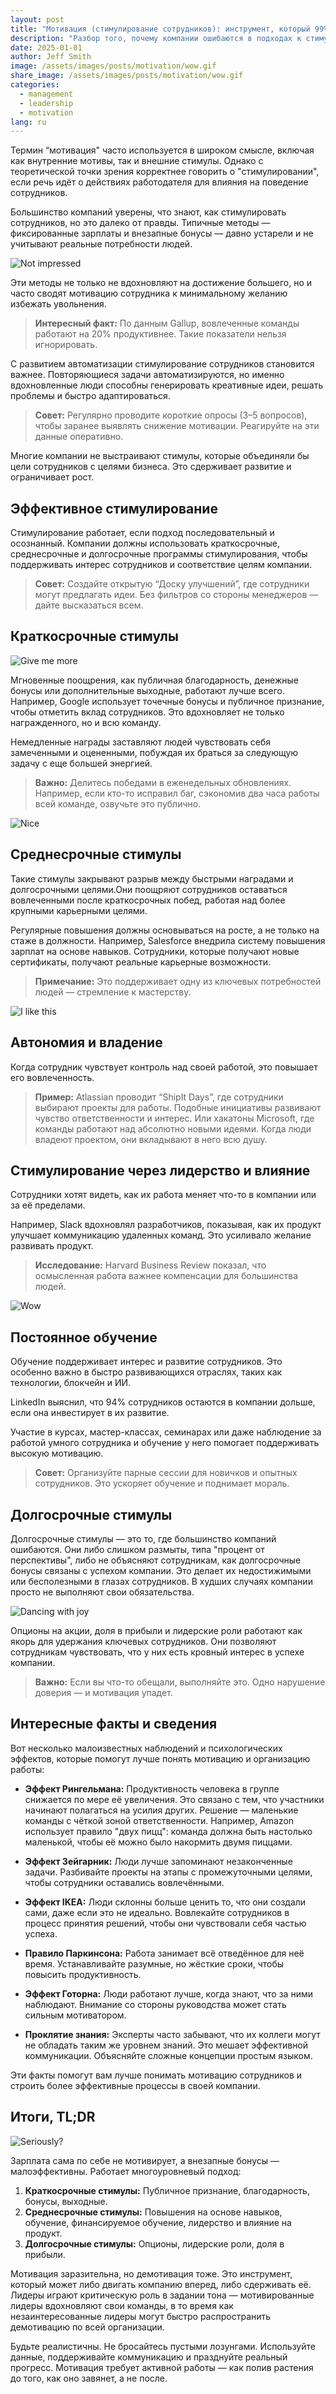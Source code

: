 ```yaml
---
layout: post
title: "Мотивация (стимулирование сотрудников): инструмент, который 99% компаний используют неправильно"
description: "Разбор того, почему компании ошибаются в подходах к стимулированию сотрудников, и практические советы по созданию эффективных бонусных систем."
date: 2025-01-01
author: Jeff Smith
image: /assets/images/posts/motivation/wow.gif
share_image: /assets/images/posts/motivation/wow.gif
categories: 
  - management
  - leadership
  - motivation
lang: ru
---
```

Термин “мотивация" часто используется в широком смысле, включая как внутренние мотивы, так и внешние стимулы. Однако с теоретической точки зрения корректнее говорить о "стимулировании", если речь идёт о действиях работодателя для влияния на поведение сотрудников.

Большинство компаний уверены, что знают, как стимулировать сотрудников, но это далеко от правды. Типичные методы — фиксированные зарплаты и внезапные бонусы — давно устарели и не учитывают реальные потребности людей.

![Not impressed](/assets/images/posts/motivation/mot.gif)

Эти методы не только не вдохновляют на достижение большего, но и часто сводят мотивацию сотрудника к минимальному желанию избежать увольнения.

> **Интересный факт:** По данным Gallup, вовлеченные команды работают на 20% продуктивнее. Такие показатели нельзя игнорировать.

С развитием автоматизации стимулирование сотрудников становится важнее. Повторяющиеся задачи автоматизируются, но именно вдохновленные люди способны генерировать креативные идеи, решать проблемы и быстро адаптироваться.

> **Cовет:** Регулярно проводите короткие опросы (3–5 вопросов), чтобы заранее выявлять снижение мотивации. Реагируйте на эти данные оперативно.

Многие компании не выстраивают стимулы, которые объединяли бы цели сотрудников с целями бизнеса. Это сдерживает развитие и ограничивает рост.

## Эффективное стимулирование

Стимулирование работает, если подход последовательный и осознанный. Компании должны использовать краткосрочные, среднесрочные и долгосрочные программы стимулирования, чтобы поддерживать интерес сотрудников и соответствие целям компании.

> **Совет:** Создайте открытую “Доску улучшений”, где сотрудники могут предлагать идеи. Без фильтров со стороны менеджеров — дайте высказаться всем.

## Краткосрочные стимулы

![Give me more](/assets/images/posts/motivation/gimme.gif)

Мгновенные поощрения, как публичная благодарность, денежные бонусы или дополнительные выходные, работают лучше всего. Например, Google использует точечные бонусы и публичное признание, чтобы отметить вклад сотрудников. Это вдохновляет не только награжденного, но и всю команду.

Немедленные награды заставляют людей чувствовать себя замеченными и оцененными, побуждая их браться за следующую задачу с еще большей энергией.

> **Важно:** Делитесь победами в еженедельных обновлениях. Например, если кто-то исправил баг, сэкономив два часа работы всей команде, озвучьте это публично.

![Nice](/assets/images/posts/motivation/nice.jpg)

## Среднесрочные стимулы

Такие стимулы закрывают разрыв между быстрыми наградами и долгосрочными целями.Они  поощряют сотрудников оставаться вовлеченными после краткосрочных побед, работая над более крупными карьерными целями.

Регулярные повышения должны основываться на росте, а не только на стаже в должности. Например, Salesforce внедрила систему повышения зарплат на основе навыков. Сотрудники, которые получают новые сертификаты, получают реальные карьерные возможности.

> **Примечание:** Это поддерживает одну из ключевых потребностей людей — стремление к мастерству.

![I like this](/assets/images/posts/motivation/i-like.gif)

## Автономия и владение

Когда сотрудник чувствует контроль над своей работой, это повышает его вовлеченность.

> **Пример:** Atlassian проводит “ShipIt Days”, где сотрудники выбирают проекты для работы. Подобные инициативы развивают чувство ответственности и интерес. Или хакатоны Microsoft, где команды работают над абсолютно новыми идеями. Когда люди владеют проектом, они вкладывают в него всю душу.

## Стимулирование через лидерство и влияние

Сотрудники хотят видеть, как их работа меняет что-то в компании или за её пределами.

Например, Slack вдохновлял разработчиков, показывая, как их продукт улучшает коммуникацию удаленных команд. Это усиливало желание развивать продукт.

> **Исследование:** Harvard Business Review показал, что осмысленная работа важнее компенсации для большинства людей.

![Wow](/assets/images/posts/motivation/wow.gif)

## Постоянное обучение

Обучение поддерживает интерес и развитие сотрудников. Это особенно важно в быстро развивающихся отраслях, таких как технологии, блокчейн и ИИ. 

LinkedIn выяснил, что 94% сотрудников остаются в компании дольше, если она инвестирует в их развитие.

Участие в курсах, мастер-классах, семинарах или даже наблюдение за работой умного сотрудника и обучение у него помогает поддерживать высокую мотивацию. 

> **Совет:** Организуйте парные сессии для новичков и опытных сотрудников. Это ускоряет обучение и поднимает мораль.

## Долгосрочные стимулы

Долгосрочные стимулы — это то, где большинство компаний ошибаются. Они либо слишком размыты, типа "процент от перспективы", либо не объясняют сотрудникам, как долгосрочные бонусы связаны с успехом компании. Это делает их недостижимыми или бесполезными в глазах сотрудников. В худших случаях компании просто не выполняют свои обязательства.

![Dancing with joy](/assets/images/posts/motivation/dancing-troll.gif)

Опционы на акции, доля в прибыли и лидерские роли работают как якорь для удержания ключевых сотрудников. Они позволяют сотрудникам чувствовать, что у них есть кровный интерес в успехе компании.

> **Важно:** Если вы что-то обещали, выполняйте это. Одно нарушение доверия — и мотивация упадет.

## Интересные факты и сведения

Вот несколько малоизвестных наблюдений и психологических эффектов, которые помогут лучше понять мотивацию и организацию работы:

- **Эффект Рингельмана:** Продуктивность человека в группе снижается по мере её увеличения. Это связано с тем, что участники начинают полагаться на усилия других. Решение — маленькие команды с чёткой зоной ответственности. Например, Amazon использует правило "двух пицц": команда должна быть настолько маленькой, чтобы её можно было накормить двумя пиццами.

- **Эффект Зейгарник:** Люди лучше запоминают незаконченные задачи. Разбивайте проекты на этапы с промежуточными целями, чтобы сотрудники оставались вовлечёнными.

- **Эффект IKEA:** Люди склонны больше ценить то, что они создали сами, даже если это не идеально. Вовлекайте сотрудников в процесс принятия решений, чтобы они чувствовали себя частью успеха.

- **Правило Паркинсона:** Работа занимает всё отведённое для неё время. Устанавливайте разумные, но жёсткие сроки, чтобы повысить продуктивность.

- **Эффект Готорна:** Люди работают лучше, когда знают, что за ними наблюдают. Внимание со стороны руководства может стать сильным мотиватором.

- **Проклятие знания:** Эксперты часто забывают, что их коллеги могут не обладать таким же уровнем знаний. Это мешает эффективной коммуникации. Объясняйте сложные концепции простым языком.

Эти факты помогут вам лучше понимать мотивацию сотрудников и строить более эффективные процессы в своей компании.

## Итоги, TL;DR

![Seriously?](/assets/images/posts/motivation/rukiddingme.jpg)

Зарплата сама по себе не мотивирует, а внезапные бонусы — малоэффективны. Работает многоуровневый подход:

1. **Краткосрочные стимулы:** Публичное признание, благодарность, бонусы, выходные.
2. **Среднесрочные стимулы:** Повышения на основе навыков, обучение, финансируемое обучение, лидерство и влияние на продукт.
3. **Долгосрочные стимулы:** Опционы, лидерские роли, доля в прибыли.

Мотивация заразительна, но демотивация тоже. Это инструмент, который может либо двигать компанию вперед, либо сдерживать её. Лидеры играют критическую роль в задании тона — мотивированные лидеры вдохновляют свои команды, в то время как незаинтересованные лидеры могут быстро распространить демотивацию по всей организации.

Будьте реалистичны. Не бросайтесь пустыми лозунгами. Используйте данные, поддерживайте коммуникацию и празднуйте реальный прогресс. Мотивация требует активной работы — как полив растения до того, как оно завянет, а не после. 